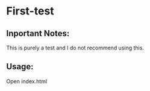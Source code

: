# First-test
## Inportant Notes:
This is purely a test and I do not recommend using this.
## Usage:
Open index.html

